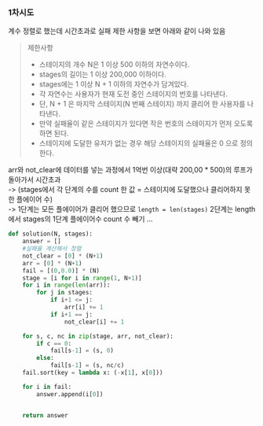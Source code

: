 ### 1차시도   
계수 정렬로 했는데 시간초과로 실패
제한 사항을 보면 아래와 같이 나와 있음

> 제한사항   
>- 스테이지의 개수 N은 1 이상 500 이하의 자연수이다.   
>- stages의 길이는 1 이상 200,000 이하이다.   
>- stages에는 1 이상 N + 1 이하의 자연수가 담겨있다.   
>- 각 자연수는 사용자가 현재 도전 중인 스테이지의 번호를 나타낸다.   
>- 단, N + 1 은 마지막 스테이지(N 번째 스테이지) 까지 클리어 한 사용자를 나타낸다.   
>- 만약 실패율이 같은 스테이지가 있다면 작은 번호의 스테이지가 먼저 오도록 하면 된다.   
>- 스테이지에 도달한 유저가 없는 경우 해당 스테이지의 실패율은 0 으로 정의한다.

arr와 not_clear에 데이터를 넣는 과정에서 1억번 이상(대략 200,00 * 500)의 루프가 돌아가서 시간초과  
-> (stages에서 각 단계의 수를 count 한 값 = 스테이지에 도달했으나 클리어하지 못한 플에이어 수)   
-> 1단계는 모든 플에이어가 클리어 했으므로 `length = len(stages)` 2단계는 length에서 stages의 1단계 플에이어수 count 수 빼기 ...   

```python
def solution(N, stages):
    answer = []
    #실패율 계산해서 정렬
    not_clear = [0] * (N+1)
    arr = [0] * (N+1)
    fail = [(0,0.0)] * (N)
    stage = [i for i in range(1, N+1)]
    for i in range(len(arr)):
        for j in stages:
            if i+1 <= j:
                arr[i] += 1
            if i+1 == j:
                not_clear[i] += 1

    for s, c, nc in zip(stage, arr, not_clear):
        if c == 0:
            fail[s-1] = (s, 0)
        else:
            fail[s-1] = (s, nc/c)
    fail.sort(key = lambda x: (-x[1], x[0]))

    for i in fail:
        answer.append(i[0])


    return answer
```
